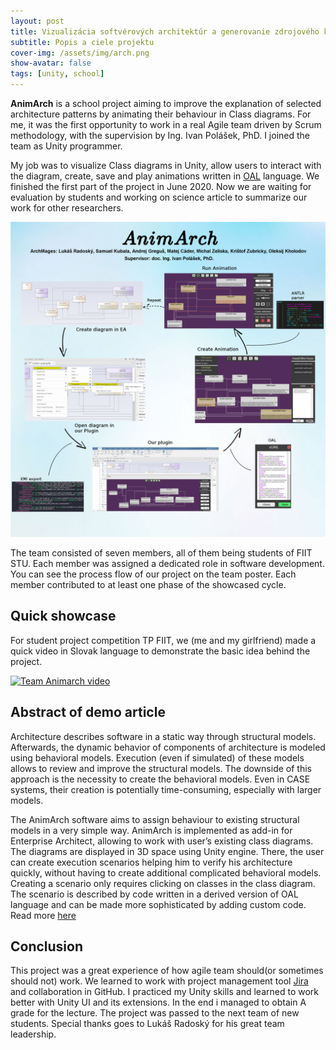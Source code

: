 ```yaml
---
layout: post
title: Vizualizácia softvérových architektúr a generovanie zdrojového kódu
subtitle: Popis a ciele projektu
cover-img: /assets/img/arch.png
show-avatar: false
tags: [unity, school]
---
```

**AnimArch** is a school project aiming to improve the explanation of selected architecture patterns by animating their behaviour in Class diagrams. For me, it was the first opportunity to work in a real Agile team driven by Scrum methodology, with the supervision by Ing. Ivan Polášek, PhD. I joined the team as Unity programmer. 

My job was to visualize Class diagrams in Unity, allow users to interact with the diagram, create, save and play animations written in [OAL](https://xtuml.org/learn/action-language-tutorial/) language. We finished the first part of the project in June 2020. Now we are waiting for evaluation by students and working on science article to summarize our work for other researchers. 

![Poster for ITISRC](/assets/img/poster.png)

The team consisted of seven members, all of them being students of FIIT STU. Each member was assigned a dedicated role in software development. You can see the process flow of our project on the team poster. Each member contributed to at least one phase of the showcased cycle. 
## Quick showcase
For student project competition TP FIIT, we (me and my girlfriend) made a quick video in Slovak language to demonstrate the basic idea behind the project.

[![Team Animarch video](https://img.youtube.com/vi/a5k2eJ26dCs/0.jpg)](https://www.youtube.com/watch?v=a5k2eJ26dCs)

## Abstract of demo article
Architecture describes software in a static way through structural
models. Afterwards, the dynamic behavior of components of
architecture is modeled using behavioral models. Execution (even
if simulated) of these models allows to review and improve the
structural models. The downside of this approach is the necessity
to create the behavioral models. Even in CASE systems, their
creation is potentially time-consuming, especially with larger
models. 

The AnimArch software aims to
assign behaviour to existing structural models in a very simple way.
AnimArch is implemented as add-in for Enterprise Architect,
allowing to work with user’s existing class diagrams. The diagrams
are displayed in 3D space using Unity engine. There, the user can
create execution scenarios helping him to verify his architecture
quickly, without having to create additional complicated behavioral
models. Creating a scenario only requires clicking on classes in the
class diagram. The scenario is described by code written in a
derived version of OAL language and can be made more
sophisticated by adding custom code. Read more [here](https://smallpdf.com/shared#st=46be8a38-627a-47d8-8f3a-e42a923d73ef&fn=tim19_archmages_demopaper.pdf&ct=1593863655079&tl=share-document&rf=link) 

## Conclusion
This project was a great experience of how agile team should(or sometimes should not) work. We learned to work with project management tool [Jira](https://www.atlassian.com/software/jira/features) and collaboration in GitHub. I practiced my Unity skills and learned to work better with Unity UI and its extensions. In the end i managed to obtain A grade for the lecture. The project was passed to the next team of new students.
Special thanks goes to Lukáš Radoský for his great team leadership.
